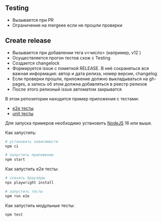 ## Testing

- Вызывается при PR
- Ограничение на mergeee если не прошли проверки

## Create release

- Вызывается при добавлении тега v<число> (например, v12 )
- Осуществляется прогон тестов схож с Testing
- Создается changelock
- Формируется issue с пометкой RELEASE. В неё сохраняться вся важная информация: автор и дата релиза, номер версии, changelog
- Eсли проверки прошли, приложение должно выкладываться на gh-pages, а запись об этом должна добавляться в реестр релизов
- После этого релизный issue автоматом закрыватся

В этом репозитории находится пример приложения с тестами:

- [e2e тесты](e2e/example.spec.ts)
- [unit тесты](src/example.test.tsx)

Для запуска примеров необходимо установить [NodeJS](https://nodejs.org/en/download/) 16 или выше.

Как запустить:

```sh
# установить зависимости
npm ci

# запустить приложение
npm start
```

Как запустить e2e тесты:

```sh
# скачать браузеры
npx playwright install

# запустить тесты
npm run e2e
```

Как запустить модульные тесты:

```sh
npm test
```
